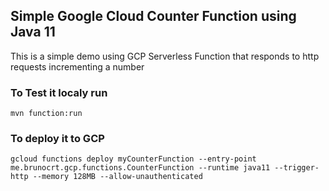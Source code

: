 ## Simple Google Cloud Counter Function using Java 11
This is a simple demo using GCP Serverless Function that responds to http requests incrementing a number

### To Test it localy run
`mvn function:run`

### To deploy it to GCP
`gcloud functions deploy myCounterFunction --entry-point me.brunocrt.gcp.functions.CounterFunction --runtime java11 --trigger-http --memory 128MB --allow-unauthenticated`